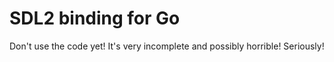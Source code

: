 SDL2 binding for Go
===================
Don't use the code yet! It's very incomplete and possibly horrible! Seriously!
